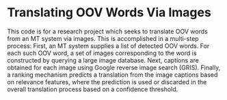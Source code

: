 # Translating OOV Words Via Images
This code is for a research project which seeks to translate OOV words from an MT system via images. This is accomplished in a multi-step process: First, an MT system supplies a list of detected OOV words. For each such OOV word, a set of images corresponding to the word is constructed by querying a large image database. Next, captions are obtained for each image using Google reverse image search (GRIS). Finally, a ranking mechanism predicts a translation from the image captions based on relevance features, where the prediction is used or discarded in the overall translation process based on a confidence threshold.
